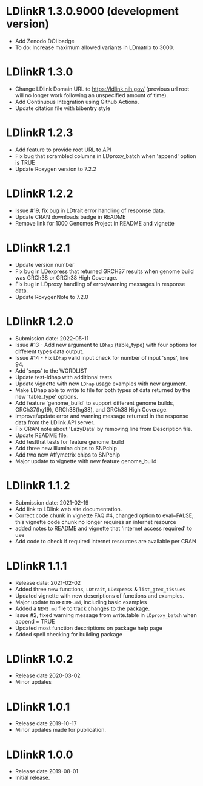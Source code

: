 # LDlinkR 1.3.0.9000 (development version)
* Add Zenodo DOI badge
* To do: Increase maximum allowed variants in LDmatrix to 3000.

# LDlinkR 1.3.0
* Change LDlink Domain URL to https://ldlink.nih.gov/ (previous url root will no longer work following an unspecified amount of time).
* Add Continuous Integration using Github Actions.
* Update citation file with bibentry style

# LDlinkR 1.2.3
* Add feature to provide root URL to API
* Fix bug that scrambled columns in LDproxy_batch when 'append' option is TRUE
* Update Roxygen version to 7.2.2

# LDlinkR 1.2.2
* Issue #19, fix bug in LDtrait error handling of response data.
* Update CRAN downloads badge in README
* Remove link for 1000 Genomes Project in README and vignette

# LDlinkR 1.2.1
* Update version number
* Fix bug in LDexpress that returned GRCH37 results when genome build was GRCh38 or GRCh38 High Coverage.
* Fix bug in LDproxy handling of error/warning messages in response data.
* Update RoxygenNote to 7.2.0

# LDlinkR 1.2.0
* Submission date: 2022-05-11
* Issue #13 - Add new argument to `LDhap` (table_type) with four options for different types data output.
* Issue #14 - Fix `LDhap` valid input check for number of input 'snps', line 94.
* Add 'snps' to the WORDLIST
* Update test-ldhap with additional tests
* Update vignette with new `LDhap` usage examples with new argument.
* Make LDhap able to write to file for both types of data returned by the new 'table_type' options.
* Add feature 'genome_build' to support different genome builds, GRCh37(hg19), GRCh38(hg38), and GRCh38 High Coverage.
* Improve/update error and warning message returned in the response data from the LDlink API server.
* Fix CRAN note about 'LazyData' by removing line from Description file.
* Update README file.
* Add testthat tests for feature genome_build
* Add three new Illumina chips to SNPchip
* Add two new Affymetrix chips to SNPchip
* Major update to vignette with new feature genome_build

# LDlinkR 1.1.2
* Submission date: 2021-02-19
* Add link to LDlink web site documentation.
* Correct code chunk in vignette FAQ #4, changed option to eval=FALSE; this vignette code chunk no longer requires an internet resource
* added notes to README and vignette that 'internet access required' to use
* Add code to check if required internet resources are available per CRAN

# LDlinkR 1.1.1
* Release date: 2021-02-02
* Added three new functions, `LDtrait`, `LDexpress` & `list_gtex_tissues`
* Updated vignette with new descriptions of functions and examples.
* Major update to `README.md`, including basic examples
* Added a `NEWS.md` file to track changes to the package.
* Issue #2, fixed warning message from write.table in `LDproxy_batch` when append = TRUE
* Updated most function descriptions on package help page
* Added spell checking for building package

# LDlinkR 1.0.2
* Release date 2020-03-02
* Minor updates

# LDlinkR 1.0.1
* Release date 2019-10-17
* Minor updates made for publication.

# LDlinkR 1.0.0
* Release date 2019-08-01
* Initial release.
